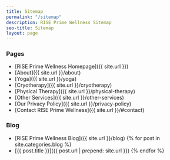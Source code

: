 ```yaml
---
title: Sitemap
permalink: "/sitemap"
description: RISE Prime Wellness Sitemap
seo-title: Sitemap
layout: page
---
```


### Pages

- [RISE Prime Wellness Homepage]({{ site.url }})
- [About]({{ site.url }}/about)
- [Yoga]({{ site.url }}/yoga)
- [Cryotherapy]({{ site.url }}/cryotherapy)
- [Physical Therapy]({{ site.url }}/physical-therapy)
- [Other Services]({{ site.url }}/other-services)
- [Our Privacy Policy]({{ site.url }}/privacy-policy)
- [Contact RISE Prime Wellness]({{ site.url }}/#contact)

### Blog

- [RISE Prime Wellness Blog]({{ site.url }}/blog)
{% for post in site.categories.blog %}
- [{{ post.title }}]({{ post.url | prepend: site.url }})
{% endfor %}
